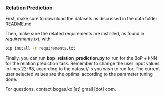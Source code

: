 ### Relation Prediction 

First, make sure to download the datasets as discussed in the data folder README.md

Then, make sure the related requirements are installed, as found in *requirements.txt*, with:

```cmd
pip install -r requirements.txt
```

Finally, you can run **bop_relation_prediction.py** to run for the BoP + kNN for the relation prediction task. 
Remember to change the user input values in lines 22-68, according to the dataset/-s you wish to run for.
The current user selected values are the optimal according to the parameter tuning done.

For questions, contact bogas.ko [at] gmail [dot] com.
